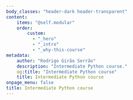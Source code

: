 ```yaml
---
body_classes: "header-dark header-transparent"
content:
    items: "@self.modular"
    order:
        custom:
          - "_hero"
          - "_intro"
          - "_why-this-course"
metadata:
    author: "Rodrigo Girão Serrão"
    description: "Intermediate Python course."
    og:title: "Intermediate Python course"
    title: Intermediate Python course
onpage_menu: false
title: Intermediate Python course
---
```


